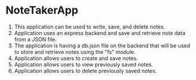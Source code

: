 # NoteTakerApp

1. This application can be used to write, save, and delete notes.
2. Application uses an express backend and save and retrieve note data from a JSON file.
3. The application is having a db.json file on the backend that will be used to store and retrieve notes using the "fs" module.
4. Application allows users to create and save notes.
5. Application allows users to view previously saved notes.
6. Application allows users to delete previously saved notes.
